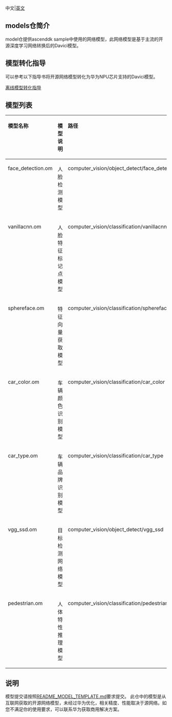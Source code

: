  中文|[英文](README.md)
 ## models仓简介
 model仓提供ascenddk sample中使用的网络模型，此网络模型是基于主流的开源深度学习网络转换后的Davici模型。
 
 ## 模型转化指导
可以参考以下指导书将开源网络模型转化为华为NPU芯片支持的Davici模型。

[离线模型转化指导](https://ascend.github.io/ascenddk-private/doc/cn/mindstudio_opg/%E6%96%B0%E5%A2%9E%E8%87%AA%E5%AE%9A%E4%B9%89%E6%A8%A1%E5%9E%8B%E7%BB%84%E4%BB%B6.html)

## 模型列表<a name="section62083614491"></a>

<a name="table224171614494"></a>
<table><thead align="left"><tr id="row5243191618495"><th class="cellrowborder" valign="top" width="30%" id="mcps1.1.6.1.1"><p id="p1524371634910"><a name="p1524371634910"></a><a name="p1524371634910"></a>模型名称</p>
</th>
<th class="cellrowborder" valign="top" width="30%" id="mcps1.1.6.1.2"><p id="p82431216154918"><a name="p82431216154918"></a><a name="p82431216154918"></a>模型说明</p>
</th>
<th class="cellrowborder" valign="top" width="40%" id="mcps1.1.6.1.3"><p id="p172431016184911"><a name="p172431016184911"></a><a name="p172431016184911"></a>路径</p>
</th>

</tr>
</thead>
<tbody><tr id="row12243161634918"><td class="cellrowborder" valign="top" width="30%" headers="mcps1.1.6.1.1 "><p id="p324351654911">face_detection.om</p>
</td>
<td class="cellrowborder" valign="top" width="30%" headers="mcps1.1.6.1.2 "><p id="p15243916204916">人脸检测模型</p>
</td>
<td class="cellrowborder" valign="top" width="40%" headers="mcps1.1.6.1.3 "><p id="p9879201815507">computer_vision/object_detect/face_detection</p>
</td>
</tr>
<tr id="row12243161634918"><td class="cellrowborder" valign="top" width="30%" headers="mcps1.1.6.1.1 "><p id="p324351654911">vanillacnn.om</p>
</td>
<td class="cellrowborder" valign="top" width="30%" headers="mcps1.1.6.1.2 "><p id="p15243916204916">人脸特征标记点模型</p>
</td>
<td class="cellrowborder" valign="top" width="40%" headers="mcps1.1.6.1.3 "><p id="p9879201815507">computer_vision/classification/vanillacnn</p>
</td>
</tr><tr id="row12243161634918"><td class="cellrowborder" valign="top" width="30%" headers="mcps1.1.6.1.1 "><p id="p324351654911">sphereface.om</p>
</td>
<td class="cellrowborder" valign="top" width="30%" headers="mcps1.1.6.1.2 "><p id="p15243916204916">特征向量获取模型</p>
</td>
<td class="cellrowborder" valign="top" width="40%" headers="mcps1.1.6.1.3 "><p id="p9879201815507">computer_vision/classification/sphereface</p>
</td>
</tr>
</tr><tr id="row12243161634918"><td class="cellrowborder" valign="top" width="30%" headers="mcps1.1.6.1.1 "><p id="p324351654911">car_color.om</p>
</td>
<td class="cellrowborder" valign="top" width="30%" headers="mcps1.1.6.1.2 "><p id="p15243916204916">车辆颜色识别模型</p>
</td>
<td class="cellrowborder" valign="top" width="40%" headers="mcps1.1.6.1.3 "><p id="p9879201815507">computer_vision/classification/car_color</p>
</td>
</tr>
<tr id="row12243161634918"><td class="cellrowborder" valign="top" width="30%" headers="mcps1.1.6.1.1 "><p id="p324351654911">car_type.om</p>
</td>
<td class="cellrowborder" valign="top" width="30%" headers="mcps1.1.6.1.2 "><p id="p15243916204916">车辆品牌识别模型</p>
</td>
<td class="cellrowborder" valign="top" width="40%" headers="mcps1.1.6.1.3 "><p id="p9879201815507">computer_vision/classification/car_type</p>
</td>
</tr>

<tr id="row12243161634918"><td class="cellrowborder" valign="top" width="30%" headers="mcps1.1.6.1.1 "><p id="p324351654911">vgg_ssd.om</p>
</td>
<td class="cellrowborder" valign="top" width="30%" headers="mcps1.1.6.1.2 "><p id="p15243916204916">目标检测网络模型</p>
</td>
<td class="cellrowborder" valign="top" width="40%" headers="mcps1.1.6.1.3 "><p id="p9879201815507">computer_vision/object_detect/vgg_ssd</p>
</td>
</tr>

<tr id="row12243161634918"><td class="cellrowborder" valign="top" width="30%" headers="mcps1.1.6.1.1 "><p id="p324351654911">pedestrian.om</p>
</td>
<td class="cellrowborder" valign="top" width="30%" headers="mcps1.1.6.1.2 "><p id="p15243916204916">人体特性推理模型</p>
</td>
<td class="cellrowborder" valign="top" width="40%" headers="mcps1.1.6.1.3 "><p id="p9879201815507">computer_vision/classification/pedestrian</p>
</td>
</tr>
</tbody>
</table>

## 说明<a name="section5806355565"></a>

模型提交请按照[README_MODEL_TEMPLATE.md](README_MODEL_TEMPLATE.md)要求提交。
此仓中的模型是从互联网获取的开源网络模型，未经过华为优化，相关精度、性能取决于源网络。如您不满足你的使用要求，可以联系华为获取商用解决方案。

